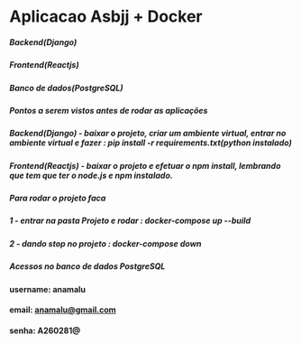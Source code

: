 # Aplicacao Asbjj + Docker 




##### Backend(Django)
##### Frontend(Reactjs)
##### Banco de dados(PostgreSQL)


##### Pontos a serem vistos antes de rodar as aplicações
##### Backend(Django) - baixar o projeto, criar um ambiente virtual, entrar no ambiente virtual e fazer : pip install -r requirements.txt(python instalado)
##### Frontend(Reactjs) - baixar o projeto e efetuar o npm install, lembrando que tem que ter o node.js e npm instalado.


##### Para rodar o projeto faca ##### 
##### 1 - entrar na pasta Projeto e rodar : docker-compose up --build
##### 2 - dando stop no projeto : docker-compose down

##### Acessos no banco de dados PostgreSQL #####
#### username: anamalu
#### email: anamalu@gmail.com
#### senha: A260281@
